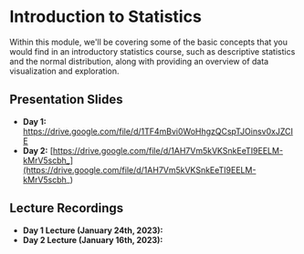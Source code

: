 # Introduction to Statistics
Within this module, we'll be covering some of the basic concepts that you would find in an introductory statistics course, such as descriptive statistics and the normal distribution, along with providing an overview of data visualization and exploration.

## Presentation Slides
* **Day 1:** https://drive.google.com/file/d/1TF4mBvi0WoHhgzQCspTJOinsv0xJZCIE
* **Day 2:** [https://drive.google.com/file/d/1AH7Vm5kVKSnkEeTI9EELM-kMrV5scbh_](https://drive.google.com/file/d/1AH7Vm5kVKSnkEeTI9EELM-kMrV5scbh_)

## Lecture Recordings

* **Day 1 Lecture (January 24th, 2023):** 
* **Day 2 Lecture (January 16th, 2023):** 
